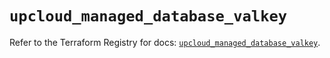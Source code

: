 # `upcloud_managed_database_valkey`

Refer to the Terraform Registry for docs: [`upcloud_managed_database_valkey`](https://registry.terraform.io/providers/upcloudltd/upcloud/5.25.0/docs/resources/managed_database_valkey).
